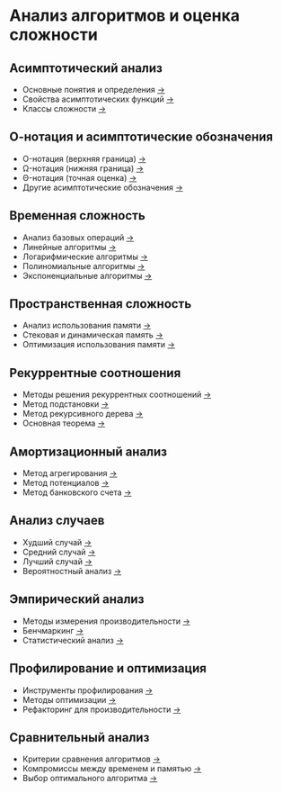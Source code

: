 # Анализ алгоритмов и оценка сложности

## Асимптотический анализ
- Основные понятия и определения [→](/notes/asymptotic_basics.md)
- Свойства асимптотических функций [→](/notes/asymptotic_properties.md)
- Классы сложности [→](/notes/complexity_classes.md)

## О-нотация и асимптотические обозначения
- O-нотация (верхняя граница) [→](/notes/big_o_notation.md)
- Ω-нотация (нижняя граница) [→](/notes/omega_notation.md)
- Θ-нотация (точная оценка) [→](/notes/theta_notation.md)
- Другие асимптотические обозначения [→](/notes/other_notations.md)

## Временная сложность
- Анализ базовых операций [→](/notes/basic_operations.md)
- Линейные алгоритмы [→](/notes/linear_algorithms.md)
- Логарифмические алгоритмы [→](/notes/logarithmic_algorithms.md)
- Полиномиальные алгоритмы [→](/notes/polynomial_algorithms.md)
- Экспоненциальные алгоритмы [→](/notes/exponential_algorithms.md)

## Пространственная сложность
- Анализ использования памяти [→](/notes/memory_analysis.md)
- Стековая и динамическая память [→](/notes/memory_types.md)
- Оптимизация использования памяти [→](/notes/memory_optimization.md)

## Рекуррентные соотношения
- Методы решения рекуррентных соотношений [→](/notes/recurrence_methods.md)
- Метод подстановки [→](/notes/substitution_method.md)
- Метод рекурсивного дерева [→](/notes/recursion_tree.md)
- Основная теорема [→](/notes/master_theorem.md)

## Амортизационный анализ
- Метод агрегирования [→](/notes/aggregation_method.md)
- Метод потенциалов [→](/notes/potential_method.md)
- Метод банковского счета [→](/notes/accounting_method.md)

## Анализ случаев
- Худший случай [→](/notes/worst_case.md)
- Средний случай [→](/notes/average_case.md)
- Лучший случай [→](/notes/best_case.md)
- Вероятностный анализ [→](/notes/probabilistic_analysis.md)

## Эмпирический анализ
- Методы измерения производительности [→](/notes/performance_measurement.md)
- Бенчмаркинг [→](/notes/benchmarking.md)
- Статистический анализ [→](/notes/statistical_analysis.md)

## Профилирование и оптимизация
- Инструменты профилирования [→](/notes/profiling_tools.md)
- Методы оптимизации [→](/notes/optimization_methods.md)
- Рефакторинг для производительности [→](/notes/performance_refactoring.md)

## Сравнительный анализ
- Критерии сравнения алгоритмов [→](/notes/comparison_criteria.md)
- Компромиссы между временем и памятью [→](/notes/time_space_tradeoffs.md)
- Выбор оптимального алгоритма [→](/notes/algorithm_selection.md)
